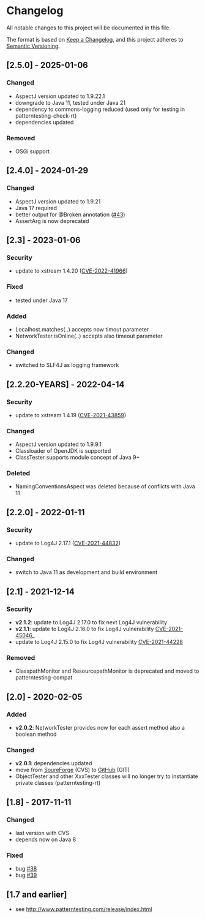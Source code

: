 # Changelog

All notable changes to this project will be documented in this file.

The format is based on [Keep a Changelog](https://keepachangelog.com/en/1.0.0/),
and this project adheres to [Semantic Versioning](https://semver.org/spec/v2.0.0.html).


## [2.5.0] - 2025-01-06

### Changed

* AspectJ version updated to 1.9.22.1
* downgrade to Java 11, tested under Java 21
* dependency to commons-logging reduced (used only for testing in patterntesting-check-rt)
* dependencies updated

### Removed

* OSGi support


## [2.4.0] - 2024-01-29

### Changed

* AspectJ version updated to 1.9.21
* Java 17 required
* better output for @Broken annotation
  ([#43](https://github.com/oboehm/PatternTesting2/issues/43))
* AssertArg is now deprecated


## [2.3] - 2023-01-06

### Security

* update to xstream 1.4.20
  ([CVE-2022-41966](https://x-stream.github.io/CVE-2022-41966.html))

### Fixed

* tested under Java 17

### Added

* Localhost.matches(..) accepts now timout parameter
* NetworkTester.isOnline(..) accepts also timeout parameter

### Changed

* switched to SLF4J as logging framework


## [2.2.20-YEARS] - 2022-04-14

### Security

* update to xstream 1.4.19
  ([CVE-2021-43859](https://x-stream.github.io/CVE-2021-43859.html))

### Changed

* AspectJ version updated to 1.9.9.1
* Classloader of OpenJDK is supported
* ClassTester supports module concept of Java 9+

### Deleted

* NamingConventionsAspect was deleted because of conflicts with Java 11


## [2.2.0] - 2022-01-11

### Security

* update to Log4J 2.17.1
  ([CVE-2021-44832](https://github.com/advisories/GHSA-8489-44mv-ggj8))

### Changed

* switch to Java 11 as development and build environment


## [2.1] - 2021-12-14

### Security

* **v2.1.2**: update to Log4J 2.17.0 to fix next Log4J vulnerability
* **v2.1.1**: update to Log4J 2.16.0 to fix Log4J vulnerability
  [CVE-2021-45046](hhttps://cve.mitre.org/cgi-bin/cvename.cgi?name=CVE-2021-45046)_
* update to Log4J 2.15.0 to fix Log4J vulnerability
  [CVE-2021-44228](https://nvd.nist.gov/vuln/detail/CVE-2021-44228)

### Removed

* ClasspathMonitor and ResourcepathMonitor is deprecated and moved to patterntesting-compat


## [2.0] - 2020-02-05

### Added

* **v2.0.2**: NetworkTester provides now for each assert method also a boolean method

### Changed

* **v2.0.1**: dependencies updated
* move from [SoureForge](https://sourceforge.net/projects/patterntesting/) (CVS) to [GitHub](https://github.com/oboehm/PatternTesting2) (GIT)
* ObjectTester and other XxxTester classes will no longer try to instantiate private classes
  (patterntesting-rt)



## [1.8] - 2017-11-11
 
### Changed
 
* last version with CVS
* depends now on Java 8

### Fixed

* bug [#38](http://sourceforge.net/p/patterntesting/bugs/38/)
* bug [#39](http://sourceforge.net/p/patterntesting/bugs/39/)


## [1.7 and earlier]

* see http://www.patterntesting.com/release/index.html
